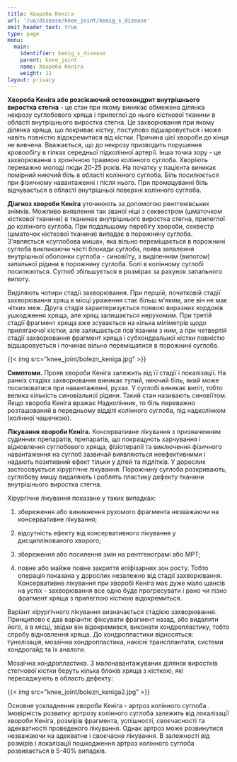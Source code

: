 ```yaml
---
title: Хвороба Кеніга
url: '/ua/disease/knee_joint/kenig_s_disease'
omit_header_text: true
type: page
menu:
  main:
    identifier: kenig_s_disease
    parent: knee_joint
    name: Хвороба Кеніга
    weight: 11
layout: privacy
---
```


**Хвороба Кеніга або розсікаючий остеохондрит внутрішнього виростка стегна** - це стан при якому виникає обмежена
ділянка некрозу суглобового хряща і прилеглої до нього кісткової тканини в області внутрішнього виростка стегна. Це
захворювання при якому ділянка хряща, що покриває кістку, поступово відшаровується і може навіть повністю відокремитися
від кістки. Причина цієї хвороби до кінця не вивчена. Вважається, що до некрозу призводить порушення кровообігу в гілках
середньої підколінної артерії. Інша точка зору - це захворювання з хронічною травмою колінного суглоба. Хворіють
переважно молоді люди 20-25 років. На початку у пацієнта виникає помірний ниючий біль в області колінного суглоба. Біль
посилюється при фізичному навантаженні і після нього. При промацуванні біль відчувається в області внутрішньої поверхні
колінного суглоба.

**Діагноз хвороби Кеніга** уточнюють за допомогою рентгенівських знімків. Можливо виявлення так званої ніші з секвестром
(шматочком кісткової тканини) в тканинах внутрішнього виростка стегна, прилеглої до колінного суглоба. При подальшому
перебігу хвороби, секвестр (шматочок кісткової тканини) випадає в порожнину суглоба. З'являється «суглобова миша», яка
вільно переміщається в порожнині суглоба викликаючи часті блокади суглоба, поява запалення внутрішньої оболонки 
суглоба - синовіїту, з виділенням (випотом) запальної рідини в порожнину суглоба. Болі в колінному суглобі посилюються. 
Суглоб збільшується в розмірах за рахунок запального випоту.

Виділяють чотири стадії захворювання. При першій, початковій стадії захворювання хрящ в місці ураження стає більш
м'яким, але він не має чітких меж. Друга стадія характеризується появою виразних кордонів ушкодження хряща, але хрящ
залишається нерухомим. При третій стадії фрагмент хряща вже зсувається на кілька міліметрів щодо прилягаючої кістки, але
залишається пов'язаним з ним, а при четвертій стадії захворювання фрагмент хряща і субхондральної кістки повністю
відшаровується і починає вільно переміщатися в порожнині суглоба.

{{< img src="knee_joint/bolezn_keniga.jpg" >}}

**Симптоми.** Прояв хвороби Кеніга залежить від її стадії і локалізації. На ранніх стадіях захворювання виникає тупий,
ниючий біль, який може посилюватися при навантаженні, рухах. У суглобі виникає випіт, тобто велика кількість
синовіальної рідини. Такий стан називають синовіїтом. Якщо хвороба Кеніга вражає Надколінник, то біль переважно
розташований в передньому відділі колінного суглоба, під надколінком (колінної чашечкою).

**Лікування хвороби Кеніга.** Консервативне лікування з призначенням судинних препаратів, препаратів, що покращують
харчування і відновлення суглобового хряща, фізіотерапії та виключення фізичного навантаження на суглоб зазвичай
виявляються неефективними і надають позитивний ефект тільки у дітей та підлітків. У дорослих застосовується хірургічне
лікування. Порожнину суглоба розкривають, суглобову мишу видаляють і роблять пластику дефекту тканини внутрішнього
виростка стегна.

Хірургічне лікування показане у таких випадках:

1) збереження або виникнення рухомого фрагмента незважаючи на консервативне лікування;

2) відсутність ефекту від консервативного лікування у дисциплінованого хворого;

3) збереження або посилення змін на рентгенограмі або МРТ;

4) повне або майже повне закриття епіфізарних зон росту. Тобто операція показана у дорослих незалежно від стадії
захворювання. Консервативне лікування при хворобі Кеніга має дуже мало шансів на успіх - захворювання все одно буде
прогресувати і рано чи пізно фрагмент хряща з прилеглою кісткою відокремиться.

Варіант хірургічного лікування визначається стадією захворювання. Принципово є два варіанти: фіксувати фрагмент назад,
або видалити його, а в місці, звідки він відокремився, виконати хондропластику, тобто спробу відновлення хряща. До
хондропластики відносяться: тунелізація, мозаїчна хондропластика, накісні трансплантати, системи хондрогайд та їх
аналоги.

Мозаїчна хондропластика. З малонавантажуваних ділянок виростків стегнової кістки беруть кілька блоків хряща з кісткою,
які пересаджують в область дефекту:

{{< img src="knee_joint/bolezn_keniga2.jpg" >}}

Основне ускладнення хвороби Кеніга - артроз колінного суглоба . Імовірність розвитку артрозу колінного суглоба залежить
від локалізації хвороби Кеніга, розмірів фрагмента, успішності, своєчасності та адекватності проведеного лікування.
Однак артроз може розвинутися незважаючи на адекватне і своєчасне лікування. В залежності від розмірів і локалізації
пошкодження артроз колінного суглоба розвивається в 5-40% випадків.
